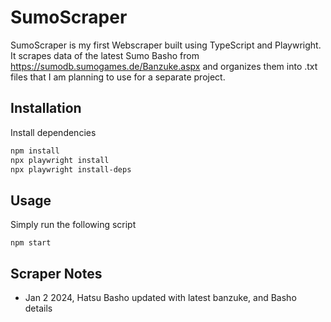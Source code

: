 # SumoScraper

SumoScraper is my first Webscraper built using TypeScript and Playwright. It scrapes data of the latest Sumo Basho from https://sumodb.sumogames.de/Banzuke.aspx and organizes them into .txt files that I am planning to use for a separate project.

## Installation

Install dependencies

```bash
npm install
npx playwright install
npx playwright install-deps
```

## Usage

Simply run the following script

```
npm start
```

## Scraper Notes

-   Jan 2 2024, Hatsu Basho updated with latest banzuke, and Basho details
